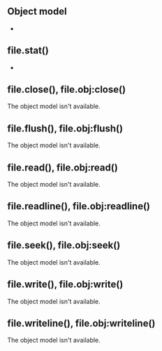 ## Object model
-

## file.stat()
-

## file.close(), file.obj:close()
The object model isn't available.

## file.flush(), file.obj:flush()
The object model isn't available.

## file.read(), file.obj:read()
The object model isn't available.

## file.readline(), file.obj:readline()
The object model isn't available.

## file.seek(), file.obj:seek()
The object model isn't available.

## file.write(), file.obj:write()
The object model isn't available.

## file.writeline(), file.obj:writeline()
The object model isn't available.

